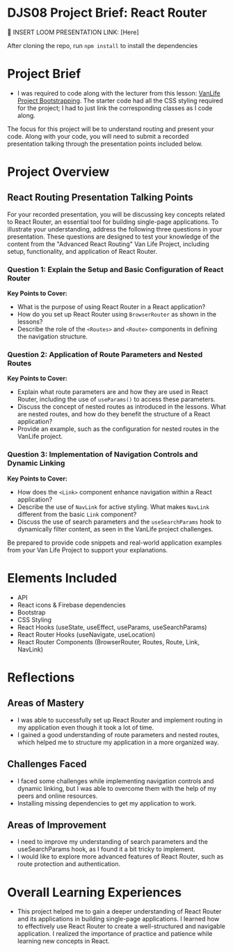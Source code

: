 # DJS08 Project Brief: React Router 

🎥 INSERT LOOM PRESENTATION LINK: [Here]

After cloning the repo, run `npm install` to install the dependencies 

# Project Brief 
- I was required to code along with the lecturer from this lesson: [VanLife Project Bootstrapping](https://scrimba.com/learn/react/vanlife-project-bootstrapping-co8bc40b191eec875ecf00b23). The starter code had all the CSS styling required for the project; I had to just link the corresponding classes as I code along. 

The focus for this project will be to understand routing and present your code. Along with your code, you will need to submit a recorded presentation talking through the presentation points included below.

# Project Overview

## React Routing Presentation Talking Points

For your recorded presentation, you will be discussing key concepts related to React Router, an essential tool for building single-page applications. To illustrate your understanding, address the following three questions in your presentation. These questions are designed to test your knowledge of the content from the "Advanced React Routing" Van Life Project, including setup, functionality, and application of React Router.

### Question 1: Explain the Setup and Basic Configuration of React Router

**Key Points to Cover:**
- What is the purpose of using React Router in a React application?
- How do you set up React Router using `BrowserRouter` as shown in the lessons?
- Describe the role of the `<Routes>` and `<Route>` components in defining the navigation structure.

### Question 2: Application of Route Parameters and Nested Routes

**Key Points to Cover:**
- Explain what route parameters are and how they are used in React Router, including the use of `useParams()` to access these parameters.
- Discuss the concept of nested routes as introduced in the lessons. What are nested routes, and how do they benefit the structure of a React application?
- Provide an example, such as the configuration for nested routes in the VanLife project.

### Question 3: Implementation of Navigation Controls and Dynamic Linking

**Key Points to Cover:**
- How does the `<Link>` component enhance navigation within a React application?
- Describe the use of `NavLink` for active styling. What makes `NavLink` different from the basic `Link` component?
- Discuss the use of search parameters and the `useSearchParams` hook to dynamically filter content, as seen in the VanLife project challenges.

Be prepared to provide code snippets and real-world application examples from your Van Life Project to support your explanations.

# Elements Included
- API
- React icons & Firebase dependencies
- Bootstrap 
- CSS Styling
- React Hooks (useState, useEffect, useParams, useSearchParams)
- React Router Hooks (useNavigate, useLocation)
- React Router Components (BrowserRouter, Routes, Route, Link, NavLink)

# Reflections

## Areas of Mastery 
- I was able to successfully set up React Router and implement routing in my application even though it took a lot of time.
- I gained a good understanding of route parameters and nested routes, which helped me to structure my application in a more organized way.

## Challenges Faced
- I faced some challenges while implementing navigation controls and dynamic linking, but I was able to overcome them with the help of my peers and online resources.
- Installing missing dependencies to get my application to work.

## Areas of Improvement
- I need to improve my understanding of search parameters and the useSearchParams hook, as I found it a bit tricky to implement.
- I would like to explore more advanced features of React Router, such as route protection and authentication.

# Overall Learning Experiences
- This project helped me to gain a deeper understanding of React Router and its applications in building single-page applications. I learned how to effectively use React Router to create a well-structured and navigable application. I realized the importance of practice and patience while learning new concepts in React.
